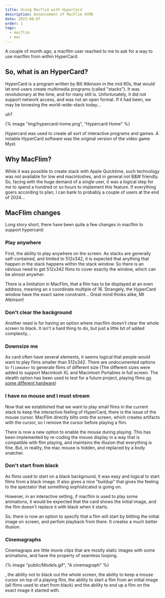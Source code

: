 ```yaml
---
title: Using Macflim with HyperCard
description: Annoncement of MacFlim XCMD
date: 2023-08-07
order: 1
tags:
  - macflim
  - mac
---
```


A couple of month ago, a macflim user reached to me to ask for a way to use macflim from within HyperCard.

## So, what is an HyperCard?

HyperCard is a program written by Bill Atkinson in the mid 80s, that would let end-users create multimedia programs (called "stacks"). It was revolutionary at the time, and for many still is. Unfortunately, it did not support network access, and was not an open format. If it had been, we may be browsing the world-wide-stack today...

uh?

{% image "img/hypercard-home.png", "Hypercard Home" %}


Hypercard was used to create all sort of interactive programs and games. A notable HyperCard software was the original version of the video game Myst.

## Why MacFlim?

While it was possible to create stack with Apple Quicktime, such technology was not available for low end macintoshes, and in general not B&W friendly. So, facing with the huge demand of a single user, it was a logical step for me to spend a hundred or so hours to implement this feature. If everything goers according to plan, I can bank to probably a couple of users at the end of 2024...

## MacFlim changes

Long story short, there have been quite a few changes in macflim to support hypercard:

### Play anywhere

First, the ability to play anywhere on the screen. As stacks are generally self-contained, and limited to 512x342, it is expected that anything that happen in the stack happens within the stack window. So there is an obvious need to get 512x342 flims to cover exactly the window, which can be almost anywher.

There is a limitation in MacFlim, that a flim has to be displayed at an even address, meaning an x coordinate multiple of 16. Strangely, the HyperCard window have the exact same constraint... Great mind thinks alike, Mt Atkinson!

### Don't clear the background

Another need is for having an option where macflim doesn't clear the whole screen to black. It isn't a hard thing to do, but just a little bit of added complexity...

### Downsize me

As card often have several elements, it seems logical that people would want to play flims smaller than 512x342. There are undocumented options to ``flimmaker`` to generate flims of different size (The different sizes were added to support Macintosh XL and Macintosh Portables in full screen. The stealth option has been used to test for a future project, playing flims [on some different hardware](https://oldcomputers.net/trs200.html))

### I have no mouse and I must stream

Now that we established that we want to play small flims in the current stack to keep the interactive feeling of HyperCard, there is the issue of the mouse cursor. MacFlim directly blits onto the screen, which creates artifacts with the cursor, so I remove the cursor before playing a flim.

There is now a new option to enable the mouse during playing. This has been implemented by re-coding the mouse display in a way that is compatible with flim playing, and maintains the illusion that everything is fine. But, in reality, the mac mouse is hidden, and replaced by a body snatcher.

### Don't start from black

As flims used to start on a black background, it was easy and logical to start films from a black image. It also gives a nice "buildup" that gives the feeling to the spectator that something sophisticated is going on.

However, in an interactive setting, if macflim is used to play some animations, it would be expected that the card shows the initial image, and the flim doesn't replace it with black when it starts.

So, there is now an option to specify that a flim will start by blitting the initial image on screen, and perfom playback from there. It creates a much better illusion.

### Cinemagraphs

Cinemagraps are little movie clips that are mostly static images with some animations, and have the property of seamless looping.

{% image "public/Models.gif", "A cinemagraph" %}


, the ability not to black out the whole screen, the ability to keep a mouse cursor on top of a playing flim, the ability to start a flim from an initial image (all flims used to start from black) and the ability to end up a flim on the exact image it started with.


```

```
